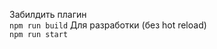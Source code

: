 Забилдить плагин<br>
<code>npm run build</code>
Для разработки (без hot reload)<br>
<code>npm run start</code>